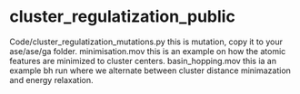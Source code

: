 # cluster_regulatization_public
Code/cluster_regulatization_mutations.py this is mutation, copy it to your ase/ase/ga folder.
minimisation.mov this is an example on how the atomic features are minimized to cluster centers.
basin_hopping.mov this ia an example bh run where we alternate between cluster distance minimazation and energy relaxation.

